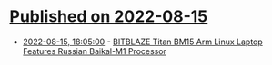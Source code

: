 # [Published on 2022-08-15](index.md)

* [2022-08-15, 18:05:00](https://soylentnews.org/article.pl?sid=22/08/14/0616218&from=rss) - [BITBLAZE Titan BM15 Arm Linux Laptop Features Russian Baikal-M1 Processor](https://soylentnews.org/article.pl?sid=22/08/14/0616218&from=rss)
